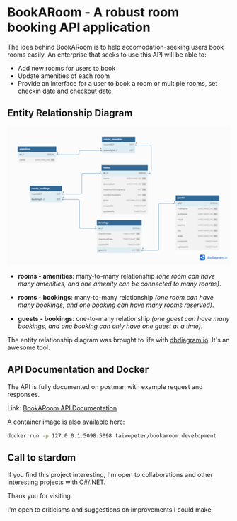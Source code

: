 # BookARoom - A robust room booking API application

The idea behind BookARoom is to help accomodation-seeking users book rooms easily. An enterprise that seeks to use this API will be able to:

- Add new rooms for users to book
- Update amenities of each room
- Provide an interface for a user to book a room or multiple rooms, set checkin date and checkout date

## Entity Relationship Diagram

![ERD Diagram](./config/BookARoom-3.png)

- **rooms - amenities**: many-to-many relationship *(one room can have many amenities, and one amenity can be connected to many rooms)*.

- **rooms - bookings**: many-to-many relationship *(one room can have many bookings, and one booking can have many rooms reserved)*.

- **guests - bookings**: one-to-many relationship *(one guest can have many bookings, and one booking can only have one guest at a time)*.

The entity relationship diagram was brought to life with [dbdiagram.io](dbdiagram.io). It's an awesome tool.

## API Documentation and Docker

The API is fully documented on postman with example request and responses.

Link: [BookARoom API Documentation](https://documenter.getpostman.com/view/27156707/2sA35LVzEk)

A container image is also available here:

```bash
docker run -p 127.0.0.1:5098:5098 taiwopeter/bookaroom:development
```

## Call to stardom

If you find this project interesting, I'm open to collaborations and other interesting projects with C#/.NET.

Thank you for visiting.

I'm open to criticisms and suggestions on improvements I could make.
